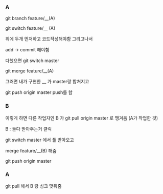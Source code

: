 ### A

git branch feature/__(A)

git switch feature/__ (A)

위에 두개 먼저하고 코드작성해야함 그리고나서

add -> commit 해야함



다했으면 git switch master

git merge feature/__(A)

그러면 내가 구현한 __ 가 master랑 합쳐지고

git push origin master  push를 함

### B

이렇게 하면 다른 작업자인 B 가 git pull origin master 로 땡겨옴 (A가 작업한 것)

B : 둘다 받아주는거 클릭

git switch master 에서 풀 받아오고

merge feature/__(B) 해줌

git push origin master

### A

git pull 해서 B 랑 싱크 맞춰줌


